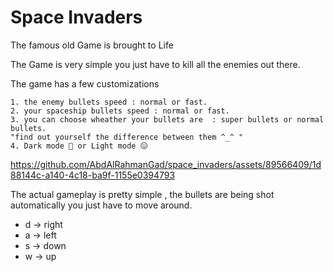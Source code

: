 # Space Invaders
The famous old Game is brought to Life

The Game is very simple you just have to kill all the enemies out there.

The game has a few customizations 

    1. the enemy bullets speed : normal or fast. 
    2. your spaceship bullets speed : normal or fast.
    3. you can choose wheather your bullets are  : super bullets or normal bullets.
    "find out yourself the difference between them ^_^ "
    4. Dark mode 🥰 or Light mode 😖




https://github.com/AbdAlRahmanGad/space_invaders/assets/89566409/1d88144c-a140-4c18-ba9f-1155e0394793

The actual gameplay is pretty simple , the bullets are being shot automatically you just have to move around. 

* d -> right
* a -> left 
* s -> down 
* w -> up 
